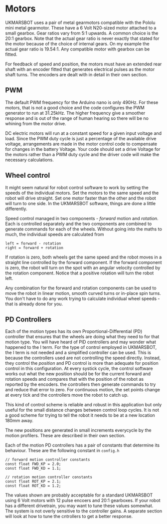 # Motors

UKMARSBOT uses a pair of metal gearmotors compatible with the Pololu mini metal gearmotor. These have a 6 Volt N20-sized motor attached to a small gearbox. Gear ratios vary from 5:1 upwards. A common choice is the 20:1 gearbox. Note that the actual gear ratio is never exactly that stated for the motor because of the choice of internal gears. On my example the actual gear ratio is 19.54:1. Any compatible motor with gearbox can be fitted.

For feedback of speed and position, the motors must have an extended rear shaft with an encoder fitted that generates electrical pulses as the motor shaft turns. The encoders are dealt with in detail in their own section.

## PWM

The default PWM frequency for the Arduino nano is only 490Hz. For these motors, that is not a good choice and the code configures the PWM generator to run at 31.25kHz. The higher frequency give a smoother response and is out of the range of human hearing so there will be no whining from the motor drive.

DC electric motors will run at a constant speed for a given input voltage and load. Since the PWM duty cycle is just a percentage of the available drive voltage, arrangements are made in the motor control code to compensate for changes in the battery Voltage. Your code should set a drive Voltage for the motors rather than a PWM duty cycle and the driver code will make the necessary calculations.

## Wheel control

It might seem natural for robot control software to work by setting the speeds of the individual motors. Set the motors to the same speed and the robot will drive straight. Set one motor faster than the other and the robot will turn to one side. In the UKMARSBOT software, things are done a little differently.

Speed control managed in two components - _forward_ motion and _rotation_. Each is controlled separately and the two components are combined to generate commands for each of the wheels. Without going into the maths to much, the individual speeds are calculated from

    left = forward - rotation
    right = forward + rotation

If rotation is zero, both wheels get the same speed and the robot moves in a straight line controlled by the forward component. If the forward component is zero, the robot will turn on the spot with an angular velocity controlled by the rotation component. Notice that a positive rotation will turn the robot left.

Any combination for the forward and rotation components can be used to move the robot in linear motion, smooth curved turns or in-place spin turns. You don't have to do any work trying to calculate individual wheel speeds - that is already done for you.

## PD Controllers

Each of the motion types has its own Proportional-Differential (PD) controller that ensures that the wheels are doing what they need to for that motion type. You will have heard of PID controllers and may wonder what happened to the I term. For the type of control employed in UKMARSBOT, the I term is not needed and a simplified controller can be used. This is because the controllers used are not controlling the speed directly. Instead, they control the _position_ and PD control is more than adequate for position control in this configuration. At every systick cycle, the control software works out what the new position should be for the current forward and rotation speeds and compares that with the position of the robot as reported by the encoders. the controllers then generate commands to try and reduce that error to zero. For continuous motion, the set points change at every tick and the controllers move the robot to catch up.

This kind of control scheme is reliable and robust in this application but only useful for the small distance changes between control loop cycles. It is not a good scheme for trying to tell the robot it needs to be at a new location 180mm away.

The new positions are generated in small increments everycycle by the motion profilers. These are described in their own section.

Each of the motion PD controllers has a pair of constants that determine its behaviour. These are the following constant in ```config.h```

```
// forward motion controller constants
const float FWD_KP = 2.0;
const float FWD_KD = 1.1;

// rotation motion controller constants
const float ROT_KP = 2.1;
const float ROT_KD = 1.2;
```

The values shown are probably acceptable for a standard UKMARSBOT using 6 Volt motors with 12 pulse encoers and 20:1 gearboxes. If your robot has a different drivetrain, you may want to tune these values somewhat. The system is not overly sensitive to the controller gains. A separate section will look at how to tune the cntrollers to get a better response.
